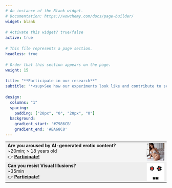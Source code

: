```yaml
---
# An instance of the Blank widget.
# Documentation: https://wowchemy.com/docs/page-builder/
widget: blank

# Activate this widget? true/false
active: true

# This file represents a page section.
headless: true

# Order that this section appears on the page.
weight: 15

title: "**Participate in our research**"
subtitle: "*<sup>See how our experiments look like and contribute to science</sup>*"

design:
  columns: "1"
  spacing:
    padding: ["20px", "0", "20px", "0"]
  background:
    gradient_start: '#7986CB'
    gradient_end: '#BA68C8'
---
```





<table style="width:100%; border-collapse: collapse;" class="custom-table">
    <tr style="background-color: #F5F5F5;">
        <td style="width: 70%;">
            <b>Are you aroused by AI-generated erotic content?</b><br>
            ~20min; > 18 years old<br>👉
            <a href="https://realitybending.github.io/FictionEro/experiment/english?exp=website&lang=en"><b>Participate!</b></a>
        </td>
        <td style="width: 30%;">
            <a href="https://realitybending.github.io/FictionEro/experiment/english?exp=website&lang=en">
                <img src="img/FictionEro.webp" align="right" width="40%"/>
            </a>
        </td>
    </tr>
    <tr style="background-color: #EEEEEE;">
        <td style="width: 70%;">
            <b>Can you resist Visual Illusions?</b><br>
            ~35min<br>👉
            <a href="https://realitybending.github.io/IllusionGameSuggestibility/experiment/index?exp=website"><b>Participate!</b></a>
        </td>
        <td style="width: 30%;">
            <a href="https://realitybending.github.io/IllusionGameSuggestibility/experiment/index?exp=website">
                <img src="img/IllusionGame.png" align="right" width="40%"/>
            </a>
        </td>
    </tr>
</table>
